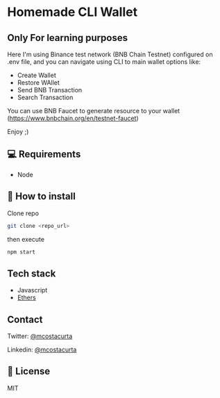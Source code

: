 # Homemade CLI Wallet
## Only For learning purposes

Here I'm using Binance test network (BNB Chain Testnet) configured on .env file, and you can navigate using CLI to main wallet options like:

- Create Wallet
- Restore WAllet
- Send BNB Transaction
- Search Transaction

You can use BNB Faucet to generate resource to your wallet (https://www.bnbchain.org/en/testnet-faucet)

Enjoy ;)

## 💻 Requirements

* Node

## 🚀 How to install

Clone repo

```bash
git clone <repo_url>
```

then execute 

```bash
npm start
```

## Tech stack
* Javascript
* [Ethers](https://docs.ethers.org/v5/)

## Contact

Twitter: [@mcostacurta](https://x.com/costa_curta)

Linkedin: [@mcostacurta](https://www.linkedin.com/in/mcostacurta/)


## 📝 License

MIT